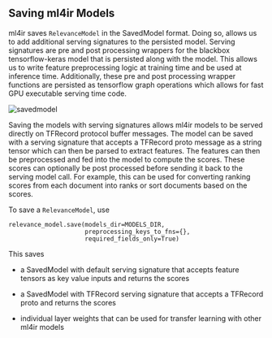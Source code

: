 ## Saving ml4ir Models

ml4ir saves `RelevanceModel` in the SavedModel format. Doing so, allows us to add additional serving signatures to the persisted model. Serving signatures are pre and post processing wrappers for the blackbox tensorflow-keras model that is persisted along with the model. This allows us to write feature preprocessing logic at training time and be used at inference time. Additionally, these pre and post processing wrapper functions are persisted as tensorflow graph operations which allows for fast GPU executable serving time code.

![savedmodel](/_static/saved_model.png)


Saving the models with serving signatures allows ml4ir models to be served directly on TFRecord protocol buffer messages. The model can be saved with a serving signature that accepts a TFRecord proto message as a string tensor which can then be parsed to extract features. The features can then be preprocessed and fed into the model to compute the scores. These scores can optionally be post processed before sending it back to the serving model call. For example, this can be used for converting ranking scores from each document into ranks or sort documents based on the scores.

To save a `RelevanceModel`, use
```
relevance_model.save(models_dir=MODELS_DIR,
                     preprocessing_keys_to_fns={},
                     required_fields_only=True)
```

This saves 

* a SavedModel with default serving signature that accepts feature tensors as key value inputs and returns the scores

* a SavedModel with TFRecord serving signature that accepts a TFRecord proto and returns the scores

* individual layer weights that can be used for transfer learning with other ml4ir models

